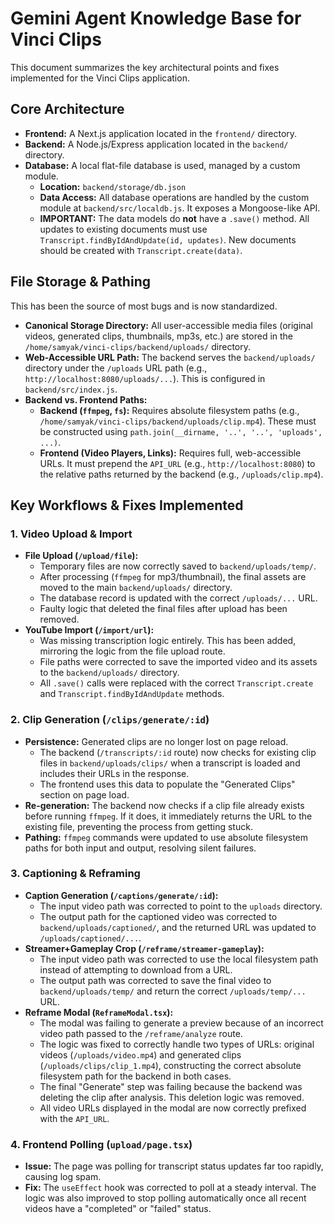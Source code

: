 # Gemini Agent Knowledge Base for Vinci Clips

This document summarizes the key architectural points and fixes implemented for the Vinci Clips application.

## Core Architecture

- **Frontend:** A Next.js application located in the `frontend/` directory.
- **Backend:** A Node.js/Express application located in the `backend/` directory.
- **Database:** A local flat-file database is used, managed by a custom module.
  - **Location:** `backend/storage/db.json`
  - **Data Access:** All database operations are handled by the custom module at `backend/src/localdb.js`. It exposes a Mongoose-like API.
  - **IMPORTANT:** The data models do **not** have a `.save()` method. All updates to existing documents must use `Transcript.findByIdAndUpdate(id, updates)`. New documents should be created with `Transcript.create(data)`.

## File Storage & Pathing

This has been the source of most bugs and is now standardized.

- **Canonical Storage Directory:** All user-accessible media files (original videos, generated clips, thumbnails, mp3s, etc.) are stored in the `/home/samyak/vinci-clips/backend/uploads/` directory.
- **Web-Accessible URL Path:** The backend serves the `backend/uploads/` directory under the `/uploads` URL path (e.g., `http://localhost:8080/uploads/...`). This is configured in `backend/src/index.js`.
- **Backend vs. Frontend Paths:**
  - **Backend (`ffmpeg`, `fs`):** Requires absolute filesystem paths (e.g., `/home/samyak/vinci-clips/backend/uploads/clip.mp4`). These must be constructed using `path.join(__dirname, '..', '..', 'uploads', ...)`.
  - **Frontend (Video Players, Links):** Requires full, web-accessible URLs. It must prepend the `API_URL` (e.g., `http://localhost:8080`) to the relative paths returned by the backend (e.g., `/uploads/clip.mp4`).

## Key Workflows & Fixes Implemented

### 1. Video Upload & Import

- **File Upload (`/upload/file`):**
  - Temporary files are now correctly saved to `backend/uploads/temp/`.
  - After processing (`ffmpeg` for mp3/thumbnail), the final assets are moved to the main `backend/uploads/` directory.
  - The database record is updated with the correct `/uploads/...` URL.
  - Faulty logic that deleted the final files after upload has been removed.
- **YouTube Import (`/import/url`):**
  - Was missing transcription logic entirely. This has been added, mirroring the logic from the file upload route.
  - File paths were corrected to save the imported video and its assets to the `backend/uploads/` directory.
  - All `.save()` calls were replaced with the correct `Transcript.create` and `Transcript.findByIdAndUpdate` methods.

### 2. Clip Generation (`/clips/generate/:id`)

- **Persistence:** Generated clips are no longer lost on page reload.
  - The backend (`/transcripts/:id` route) now checks for existing clip files in `backend/uploads/clips/` when a transcript is loaded and includes their URLs in the response.
  - The frontend uses this data to populate the "Generated Clips" section on page load.
- **Re-generation:** The backend now checks if a clip file already exists before running `ffmpeg`. If it does, it immediately returns the URL to the existing file, preventing the process from getting stuck.
- **Pathing:** `ffmpeg` commands were updated to use absolute filesystem paths for both input and output, resolving silent failures.

### 3. Captioning & Reframing

- **Caption Generation (`/captions/generate/:id`):**
  - The input video path was corrected to point to the `uploads` directory.
  - The output path for the captioned video was corrected to `backend/uploads/captioned/`, and the returned URL was updated to `/uploads/captioned/...`.
- **Streamer+Gameplay Crop (`/reframe/streamer-gameplay`):**
  - The input video path was corrected to use the local filesystem path instead of attempting to download from a URL.
  - The output path was corrected to save the final video to `backend/uploads/temp/` and return the correct `/uploads/temp/...` URL.
- **Reframe Modal (`ReframeModal.tsx`):**
  - The modal was failing to generate a preview because of an incorrect video path passed to the `/reframe/analyze` route.
  - The logic was fixed to correctly handle two types of URLs: original videos (`/uploads/video.mp4`) and generated clips (`/uploads/clips/clip_1.mp4`), constructing the correct absolute filesystem path for the backend in both cases.
  - The final "Generate" step was failing because the backend was deleting the clip after analysis. This deletion logic was removed.
  - All video URLs displayed in the modal are now correctly prefixed with the `API_URL`.

### 4. Frontend Polling (`upload/page.tsx`)

- **Issue:** The page was polling for transcript status updates far too rapidly, causing log spam.
- **Fix:** The `useEffect` hook was corrected to poll at a steady interval. The logic was also improved to stop polling automatically once all recent videos have a "completed" or "failed" status.
